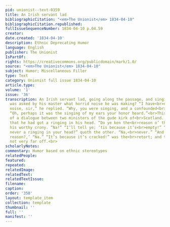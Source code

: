 ```yaml
---
pid: unionist--text-0359
title: An Irish servant lad
bibliographicCitation: "<em>The Unionist</em> 1834-04-10"
bibliographicCitation.republished: 
fullIssueSequenceNumber: 1834-04-10 p.04.59
creator: 
date.created: '1834-04-10'
description: Ethnic Deprecating Humor
language: English
publisher: The Unionist
IsPartOf: 
rights: https://creativecommons.org/publicdomain/mark/1.0/
source: "<em>The Unionist</em> 1834-04-10"
subject: Humor; Miscellaneous Filler
type: Text
category: Unionist full issue 1834-04-10
article.type: 
volume: '1'
issue: '36'
transcription: An Irish servant lad, going along the passage, and singing rather<br>inharmoniously,
  was asked by his master what horrid noise he was making? “I have<br>not made any
  noise, sir,” he replied. “Why, you were singing, and a confounded<br>noise it was.”
  “Oh, perhaps it was the singing of my ears your honor heard.”<br>This reminds us
  of a dialogue between two ministers of the gude kirk of<br>Scotland. One complained
  that he had got a ringing in his head. “Do ye ken the<br>reason o’ that?” asked
  his worthy crony. “Na!” “I’ll tell ye; ‘tis because it’s<br>empty!” “And have ye
  never a ringing in your head?” quoth the other. “Na,<br>never.” “And do ye ken the
  reason?,’ “Na.” “It’s because it’s cracked!” was the<br>retort; and the truth was
  not very far off.<br>
scholarlyNotes: 
commentary: Humor based on ethnic stereotypes
relatedPeople: 
featured: 
repeated: 
relatedImage: 
relatedText: 
relatedTextIssue: 
filename: 
caption: 
order: '358'
layout: template_item
collection: template
thumbnail: ''
full: ''
manifest: ''
---
```

